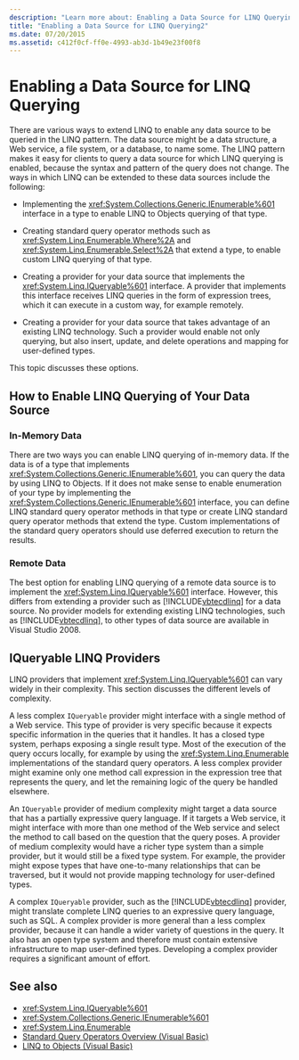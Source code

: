 ```yaml
---
description: "Learn more about: Enabling a Data Source for LINQ Querying"
title: "Enabling a Data Source for LINQ Querying2"
ms.date: 07/20/2015
ms.assetid: c412f0cf-ff0e-4993-ab3d-1b49e23f00f8
---
```

# Enabling a Data Source for LINQ Querying

There are various ways to extend LINQ to enable any data source to be queried in the LINQ pattern. The data source might be a data structure, a Web service, a file system, or a database, to name some. The LINQ pattern makes it easy for clients to query a data source for which LINQ querying is enabled, because the syntax and pattern of the query does not change. The ways in which LINQ can be extended to these data sources include the following:

- Implementing the <xref:System.Collections.Generic.IEnumerable%601> interface in a type to enable LINQ to Objects querying of that type.

- Creating standard query operator methods such as <xref:System.Linq.Enumerable.Where%2A> and <xref:System.Linq.Enumerable.Select%2A> that extend a type, to enable custom LINQ querying of that type.

- Creating a provider for your data source that implements the <xref:System.Linq.IQueryable%601> interface. A provider that implements this interface receives LINQ queries in the form of expression trees, which it can execute in a custom way, for example remotely.

- Creating a provider for your data source that takes advantage of an existing LINQ technology. Such a provider would enable not only querying, but also insert, update, and delete operations and mapping for user-defined types.

This topic discusses these options.

## How to Enable LINQ Querying of Your Data Source

### In-Memory Data

 There are two ways you can enable LINQ querying of in-memory data. If the data is of a type that implements <xref:System.Collections.Generic.IEnumerable%601>, you can query the data by using LINQ to Objects. If it does not make sense to enable enumeration of your type by implementing the <xref:System.Collections.Generic.IEnumerable%601> interface, you can define LINQ standard query operator methods in that type or create LINQ standard query operator methods that extend the type. Custom implementations of the standard query operators should use deferred execution to return the results.

### Remote Data

 The best option for enabling LINQ querying of a remote data source is to implement the <xref:System.Linq.IQueryable%601> interface. However, this differs from extending a provider such as [!INCLUDE[vbtecdlinq](~/includes/vbtecdlinq-md.md)] for a data source. No provider models for extending existing LINQ technologies, such as [!INCLUDE[vbtecdlinq](~/includes/vbtecdlinq-md.md)], to other types of data source are available in Visual Studio 2008.

## IQueryable LINQ Providers

 LINQ providers that implement <xref:System.Linq.IQueryable%601> can vary widely in their complexity. This section discusses the different levels of complexity.

 A less complex `IQueryable` provider might interface with a single method of a Web service. This type of provider is very specific because it expects specific information in the queries that it handles. It has a closed type system, perhaps exposing a single result type. Most of the execution of the query occurs locally, for example by using the <xref:System.Linq.Enumerable> implementations of the standard query operators. A less complex provider might examine only one method call expression in the expression tree that represents the query, and let the remaining logic of the query be handled elsewhere.

 An `IQueryable` provider of medium complexity might target a data source that has a partially expressive query language. If it targets a Web service, it might interface with more than one method of the Web service and select the method to call based on the question that the query poses. A provider of medium complexity would have a richer type system than a simple provider, but it would still be a fixed type system. For example, the provider might expose types that have one-to-many relationships that can be traversed, but it would not provide mapping technology for user-defined types.

 A complex `IQueryable` provider, such as the [!INCLUDE[vbtecdlinq](~/includes/vbtecdlinq-md.md)] provider, might translate complete LINQ queries to an expressive query language, such as SQL. A complex provider is more general than a less complex provider, because it can handle a wider variety of questions in the query. It also has an open type system and therefore must contain extensive infrastructure to map user-defined types. Developing a complex provider requires a significant amount of effort.

## See also

- <xref:System.Linq.IQueryable%601>
- <xref:System.Collections.Generic.IEnumerable%601>
- <xref:System.Linq.Enumerable>
- [Standard Query Operators Overview (Visual Basic)](standard-query-operators-overview.md)
- [LINQ to Objects (Visual Basic)](linq-to-objects.md)
